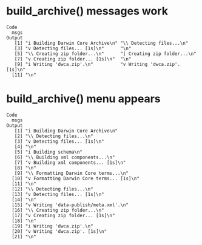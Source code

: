 # build_archive() messages work

    Code
      msgs
    Output
       [1] "i Building Darwin Core Archive\n" "\\ Detecting files...\n"         
       [3] "v Detecting files... [1s]\n"      "\n"                              
       [5] "\\ Creating zip folder...\n"      "| Creating zip folder...\n"      
       [7] "v Creating zip folder... [1s]\n"  "\n"                              
       [9] "i Writing 'dwca.zip'.\n"          "v Writing 'dwca.zip'. [1s]\n"    
      [11] "\n"                              

# build_archive() menu appears

    Code
      msgs
    Output
       [1] "i Building Darwin Core Archive\n"        
       [2] "\\ Detecting files...\n"                 
       [3] "v Detecting files... [1s]\n"             
       [4] "\n"                                      
       [5] "i Building schema\n"                     
       [6] "\\ Building xml components...\n"         
       [7] "v Building xml components... [1s]\n"     
       [8] "\n"                                      
       [9] "\\ Formatting Darwin Core terms...\n"    
      [10] "v Formatting Darwin Core terms... [1s]\n"
      [11] "\n"                                      
      [12] "\\ Detecting files...\n"                 
      [13] "v Detecting files... [1s]\n"             
      [14] "\n"                                      
      [15] "v Writing 'data-publish/meta.xml'.\n"    
      [16] "\\ Creating zip folder...\n"             
      [17] "v Creating zip folder... [1s]\n"         
      [18] "\n"                                      
      [19] "i Writing 'dwca.zip'.\n"                 
      [20] "v Writing 'dwca.zip'. [1s]\n"            
      [21] "\n"                                      

